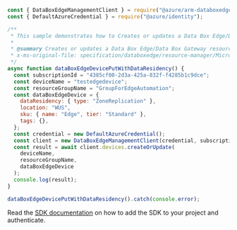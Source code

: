 ```javascript
const { DataBoxEdgeManagementClient } = require("@azure/arm-databoxedge");
const { DefaultAzureCredential } = require("@azure/identity");

/**
 * This sample demonstrates how to Creates or updates a Data Box Edge/Data Box Gateway resource.
 *
 * @summary Creates or updates a Data Box Edge/Data Box Gateway resource.
 * x-ms-original-file: specification/databoxedge/resource-manager/Microsoft.DataBoxEdge/stable/2021-06-01/examples/DataBoxEdgeDevicePutWithDataResidency.json
 */
async function dataBoxEdgeDevicePutWithDataResidency() {
  const subscriptionId = "4385cf00-2d3a-425a-832f-f4285b1c9dce";
  const deviceName = "testedgedevice";
  const resourceGroupName = "GroupForEdgeAutomation";
  const dataBoxEdgeDevice = {
    dataResidency: { type: "ZoneReplication" },
    location: "WUS",
    sku: { name: "Edge", tier: "Standard" },
    tags: {},
  };
  const credential = new DefaultAzureCredential();
  const client = new DataBoxEdgeManagementClient(credential, subscriptionId);
  const result = await client.devices.createOrUpdate(
    deviceName,
    resourceGroupName,
    dataBoxEdgeDevice
  );
  console.log(result);
}

dataBoxEdgeDevicePutWithDataResidency().catch(console.error);
```

Read the [SDK documentation](https://github.com/Azure/azure-sdk-for-js/blob/%40azure%2Farm-databoxedge_2.0.1/sdk/databoxedge/arm-databoxedge/README.md) on how to add the SDK to your project and authenticate.
